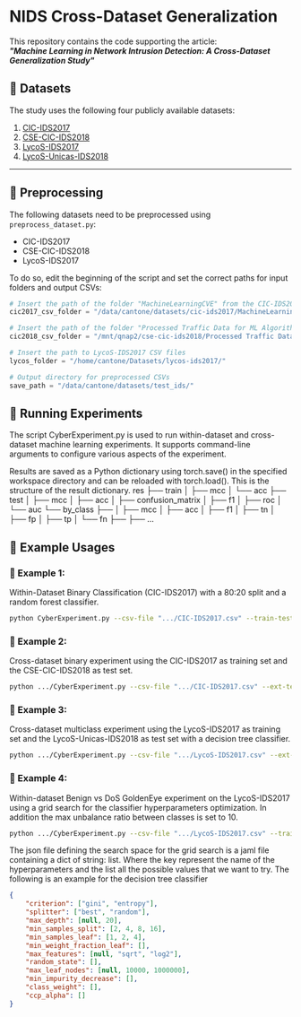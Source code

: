 # NIDS Cross-Dataset Generalization

This repository contains the code supporting the article:  
**_"Machine Learning in Network Intrusion Detection: A Cross-Dataset Generalization Study"_**

## 📂 Datasets

The study uses the following four publicly available datasets:

1. [CIC-IDS2017](https://www.unb.ca/cic/datasets/ids-2017.html)  
2. [CSE-CIC-IDS2018](https://www.unb.ca/cic/datasets/ids-2018.html)  
3. [LycoS-IDS2017](https://lycos-ids.univ-lemans.fr/)  
4. [LycoS-Unicas-IDS2018](https://github.com/MarcoCantone/LycoS-Unicas-IDS2018)  

---

## 🔧 Preprocessing

The following datasets need to be preprocessed using `preprocess_dataset.py`:
- CIC-IDS2017
- CSE-CIC-IDS2018
- LycoS-IDS2017

To do so, edit the beginning of the script and set the correct paths for input folders and output CSVs:

```python
# Insert the path of the folder "MachineLearningCVE" from the CIC-IDS2017 dataset
cic2017_csv_folder = "/data/cantone/datasets/cic-ids2017/MachineLearningCVE/"

# Insert the path of the folder "Processed Traffic Data for ML Algorithms" from the CSE-CIC-IDS2018 dataset
cic2018_csv_folder = "/mnt/qnap2/cse-cic-ids2018/Processed Traffic Data for ML Algorithms/"

# Insert the path to LycoS-IDS2017 CSV files
lycos_folder = "/home/cantone/Datasets/lycos-ids2017/"

# Output directory for preprocessed CSVs
save_path = "/data/cantone/datasets/test_ids/"
```


## 🚀 Running Experiments
The script CyberExperiment.py is used to run within-dataset and cross-dataset machine learning experiments.
It supports command-line arguments to configure various aspects of the experiment.

Results are saved as a Python dictionary using torch.save() in the specified workspace directory and can be reloaded with torch.load().
This is the structure of the result dictionary.
res
├── train
│   ├── mcc
│   └── acc
├── test
│   ├── mcc
│   ├── acc
│   ├── confusion_matrix
│   ├── f1
│   ├── roc
│   └── auc
└── by_class
    ├── <attack1>
    │   ├── mcc
    │   ├── acc
    │   ├── f1
    │   ├── tn
    │   ├── fp
    │   ├── tp
    │   └── fn
    ├── <attack2>
    ├── ...


## 📌 Example Usages

### 🔹 Example 1:
Within-Dataset Binary Classification (CIC-IDS2017) with a 80:20 split and a random forest classifier.
```bash
python CyberExperiment.py --csv-file ".../CIC-IDS2017.csv" --train-test-split 0.8 --classifier rf --workspace ".../exp1/"
```

### 🔹 Example 2:
Cross-dataset binary experiment using the CIC-IDS2017 as training set and the CSE-CIC-IDS2018 as test set.

```bash
python .../CyberExperiment.py --csv-file ".../CIC-IDS2017.csv" --ext-test-set ".../CSE-CIC-IDS2018.csv" --classifier rf --workspace ".../exp2/"
```

### 🔹 Example 3:
Cross-dataset multiclass experiment using the LycoS-IDS2017 as training set and the LycoS-Unicas-IDS2018 as test set with a decision tree classifier.

```bash
python .../CyberExperiment.py --csv-file ".../LycoS-IDS2017.csv" --ext-test-set ".../LycoS-Unicas-IDS2018.csv" --classifier dt --training-mode multiclass --workspace ".../exp3/"
```

### 🔹 Example 4:
Within-dataset Benign vs DoS GoldenEye experiment on the LycoS-IDS2017 using a grid search for the classifier hyperparameters optimization. In addition the max unbalance ratio between classes is set to 10.

```bash
python .../CyberExperiment.py --csv-file ".../LycoS-IDS2017.csv" --train-test-split 0.8 --training-mode binary --categorical-features "ip_prot" --classes "Benign" "DoS GoldenEye" --negative-label "Benign" --max-unbalance-ratio 10 --classifier dt --clf-params ".../dt_grid_search_space.json" --classifier dt --workspace ".../exp4/"
```

The json file defining the search space for the grid search is a jaml file containing a dict of string: list. Where the key represent the name of the hyperparameters and the list all the possible values that we want to try.
The following is an example for the decision tree classifier

```json
{
    "criterion": ["gini", "entropy"],
    "splitter": ["best", "random"],
    "max_depth": [null, 20],
    "min_samples_split": [2, 4, 8, 16],
    "min_samples_leaf": [1, 2, 4],
    "min_weight_fraction_leaf": [],
    "max_features": [null, "sqrt", "log2"],
    "random_state": [],
    "max_leaf_nodes": [null, 10000, 1000000],
    "min_impurity_decrease": [],
    "class_weight": [],
    "ccp_alpha": []
}
```
